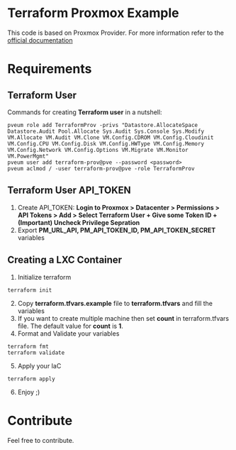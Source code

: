 # Terraform Proxmox Example
This code is based on Proxmox Provider. For more information refer to the [official documentation](https://registry.terraform.io/providers/Telmate/proxmox/latest/docs/resources/lxc)


# Requirements

## Terraform User

Commands for creating **Terraform user** in a nutshell:

```
pveum role add TerraformProv -privs "Datastore.AllocateSpace Datastore.Audit Pool.Allocate Sys.Audit Sys.Console Sys.Modify VM.Allocate VM.Audit VM.Clone VM.Config.CDROM VM.Config.Cloudinit VM.Config.CPU VM.Config.Disk VM.Config.HWType VM.Config.Memory VM.Config.Network VM.Config.Options VM.Migrate VM.Monitor VM.PowerMgmt"
pveum user add terraform-prov@pve --password <password>
pveum aclmod / -user terraform-prov@pve -role TerraformProv
```

## Terraform User API_TOKEN
1. Create API_TOKEN: **Login to Proxmox > Datacenter > Permissions > API Tokens > Add > Select Terraform User + Give some Token ID + (Important) Uncheck Privilege Sepration**
2. Export **PM_URL_API, PM_API_TOKEN_ID, PM_API_TOKEN_SECRET** variables

## Creating a LXC Container
1. Initialize terraform 
```
terraform init
```

2. Copy **terraform.tfvars.example** file to **terraform.tfvars** and fill the variables
3. If you want to create multiple machine then set **count** in terraform.tfvars file. The default value for **count** is **1**.
4. Format and Validate your variables
```
terraform fmt
terraform validate
```
5. Apply your IaC
```
terraform apply
```
6. Enjoy ;)


# Contribute
Feel free to contribute.